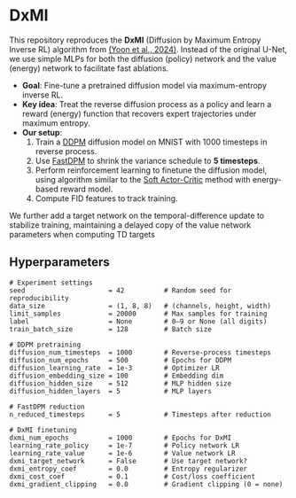 # DxMI

This repository reproduces the **DxMI** (Diffusion by Maximum Entropy Inverse RL) algorithm from [(Yoon et al., 2024)](https://arxiv.org/abs/2407.00626$0). Instead of the original U-Net, we use simple MLPs for both the diffusion (policy) network and the value (energy) network to facilitate fast ablations.


- **Goal**: Fine-tune a pretrained diffusion model via maximum-entropy inverse RL.
- **Key idea**: Treat the reverse diffusion process as a policy and learn a reward (energy) function that recovers expert trajectories under maximum entropy.
- **Our setup**:  
  1. Train a [DDPM](https://arxiv.org/abs/2006.11239$0) diffusion model on MNIST with 1000 timesteps in reverse process.  
  2. Use [FastDPM](https://arxiv.org/abs/2106.00132$0) to shrink the variance schedule to **5 timesteps**.  
  3. Perform reinforcement learning to finetune the diffusion model, using algorithm similar to the [Soft Actor-Critic](https://arxiv.org/abs/1801.01290$0) method with energy-based reward model.  
  4. Compute FID features to track training.


We further add a target network on the temporal-difference update to stabilize training, maintaining a delayed copy of the value network parameters when computing TD targets

## Hyperparameters

```
# Experiment settings
seed                     = 42          # Random seed for reproducibility
data_size                = (1, 8, 8)   # (channels, height, width)
limit_samples            = 20000       # Max samples for training
label                    = None        # 0–9 or None (all digits)
train_batch_size         = 128         # Batch size

# DDPM pretraining
diffusion_num_timesteps  = 1000        # Reverse-process timesteps
diffusion_num_epochs     = 500         # Epochs for DDPM
diffusion_learning_rate  = 1e-3        # Optimizer LR
diffusion_embedding_size = 100         # Embedding dim
diffusion_hidden_size    = 512         # MLP hidden size
diffusion_hidden_layers  = 5           # MLP layers

# FastDPM reduction
n_reduced_timesteps      = 5           # Timesteps after reduction

# DxMI finetuning
dxmi_num_epochs          = 1000        # Epochs for DxMI
learning_rate_policy     = 1e-7        # Policy network LR
learning_rate_value      = 1e-6        # Value network LR
dxmi_target_network      = False       # Use target network?
dxmi_entropy_coef        = 0.0         # Entropy regularizer
dxmi_cost_coef           = 0.1         # Cost/loss coefficient
dxmi_gradient_clipping   = 0.0         # Gradient clipping (0 = none)
```
